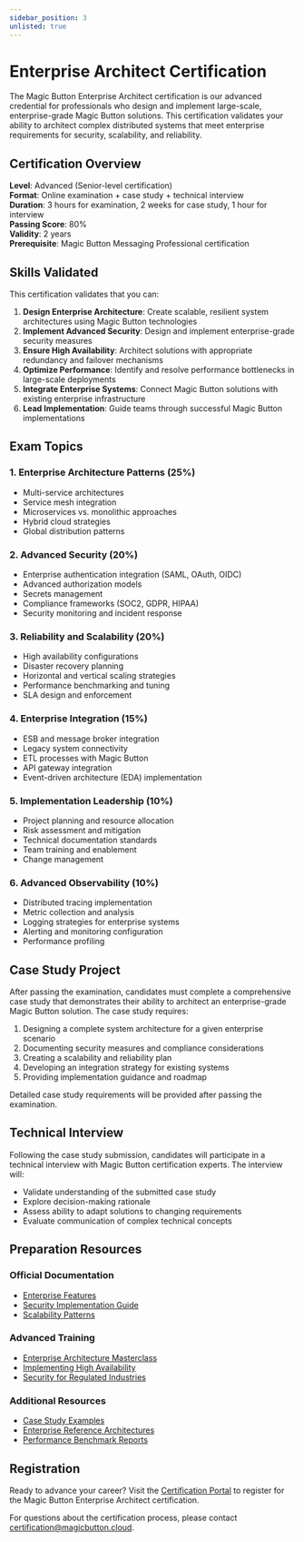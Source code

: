```yaml
---
sidebar_position: 3
unlisted: true
---
```


# Enterprise Architect Certification

The Magic Button Enterprise Architect certification is our advanced credential for professionals who design and implement large-scale, enterprise-grade Magic Button solutions. This certification validates your ability to architect complex distributed systems that meet enterprise requirements for security, scalability, and reliability.

## Certification Overview

**Level**: Advanced (Senior-level certification)  
**Format**: Online examination + case study + technical interview  
**Duration**: 3 hours for examination, 2 weeks for case study, 1 hour for interview  
**Passing Score**: 80%  
**Validity**: 2 years  
**Prerequisite**: Magic Button Messaging Professional certification  

## Skills Validated

This certification validates that you can:

1. **Design Enterprise Architecture**: Create scalable, resilient system architectures using Magic Button technologies
2. **Implement Advanced Security**: Design and implement enterprise-grade security measures
3. **Ensure High Availability**: Architect solutions with appropriate redundancy and failover mechanisms
4. **Optimize Performance**: Identify and resolve performance bottlenecks in large-scale deployments
5. **Integrate Enterprise Systems**: Connect Magic Button solutions with existing enterprise infrastructure
6. **Lead Implementation**: Guide teams through successful Magic Button implementations

## Exam Topics

### 1. Enterprise Architecture Patterns (25%)
- Multi-service architectures
- Service mesh integration
- Microservices vs. monolithic approaches
- Hybrid cloud strategies
- Global distribution patterns

### 2. Advanced Security (20%)
- Enterprise authentication integration (SAML, OAuth, OIDC)
- Advanced authorization models
- Secrets management
- Compliance frameworks (SOC2, GDPR, HIPAA)
- Security monitoring and incident response

### 3. Reliability and Scalability (20%)
- High availability configurations
- Disaster recovery planning
- Horizontal and vertical scaling strategies
- Performance benchmarking and tuning
- SLA design and enforcement

### 4. Enterprise Integration (15%)
- ESB and message broker integration
- Legacy system connectivity
- ETL processes with Magic Button
- API gateway integration
- Event-driven architecture (EDA) implementation

### 5. Implementation Leadership (10%)
- Project planning and resource allocation
- Risk assessment and mitigation
- Technical documentation standards
- Team training and enablement
- Change management

### 6. Advanced Observability (10%)
- Distributed tracing implementation
- Metric collection and analysis
- Logging strategies for enterprise systems
- Alerting and monitoring configuration
- Performance profiling

## Case Study Project

After passing the examination, candidates must complete a comprehensive case study that demonstrates their ability to architect an enterprise-grade Magic Button solution. The case study requires:

1. Designing a complete system architecture for a given enterprise scenario
2. Documenting security measures and compliance considerations
3. Creating a scalability and reliability plan
4. Developing an integration strategy for existing systems
5. Providing implementation guidance and roadmap

Detailed case study requirements will be provided after passing the examination.

## Technical Interview

Following the case study submission, candidates will participate in a technical interview with Magic Button certification experts. The interview will:

- Validate understanding of the submitted case study
- Explore decision-making rationale
- Assess ability to adapt solutions to changing requirements
- Evaluate communication of complex technical concepts

## Preparation Resources

### Official Documentation
- [Enterprise Features](../messaging/features/enterprise.md)
- [Security Implementation Guide](../messaging/api/access-control.md)
- [Scalability Patterns](../messaging/core-concepts/transport.md)

### Advanced Training
- [Enterprise Architecture Masterclass](https://training.magicbutton.cloud/enterprise-architecture)
- [Implementing High Availability](https://training.magicbutton.cloud/high-availability)
- [Security for Regulated Industries](https://training.magicbutton.cloud/regulated-security)

### Additional Resources
- [Case Study Examples](https://certification.magicbutton.cloud/resources/case-studies)
- [Enterprise Reference Architectures](https://certification.magicbutton.cloud/resources/reference-architectures)
- [Performance Benchmark Reports](https://certification.magicbutton.cloud/resources/benchmarks)

## Registration

Ready to advance your career? Visit the [Certification Portal](https://certification.magicbutton.cloud) to register for the Magic Button Enterprise Architect certification.

For questions about the certification process, please contact [certification@magicbutton.cloud](mailto:certification@magicbutton.cloud).
